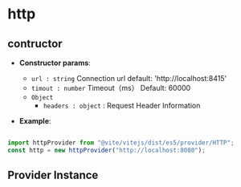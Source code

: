 # http

## contructor

- **Constructor params**: 
  * `url : string` Connection url  default: 'http://localhost:8415'
  * `timout : number` Timeout（ms） Default: 60000
  * `Object` 
	- `headers : object` : Request Header Information

- **Example**:

```javascript

import httpProvider from "@vite/vitejs/dist/es5/provider/HTTP";
const http = new httpProvider("http://localhost:8080");

```

## Provider Instance
